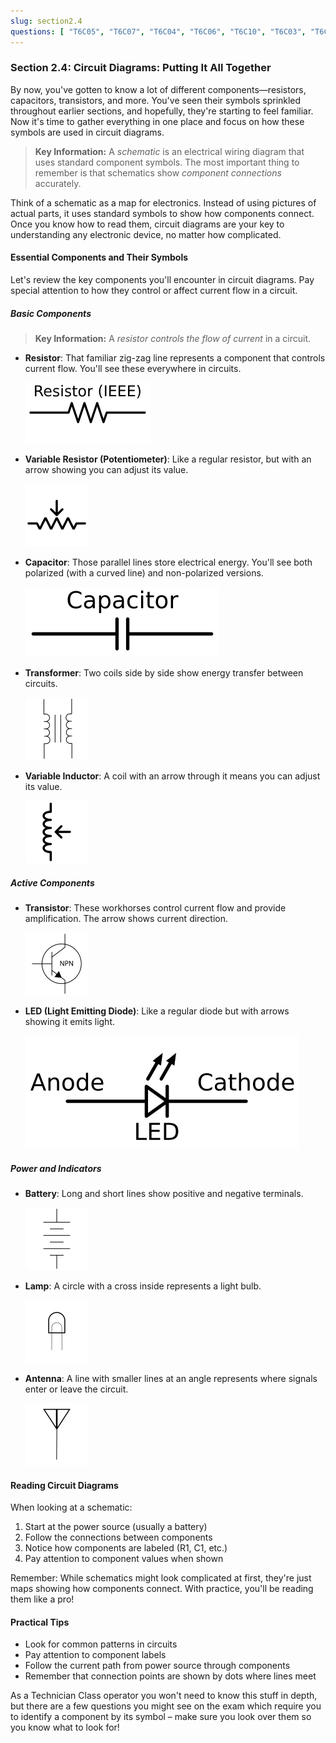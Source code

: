 ```yaml
---
slug: section2.4
questions: [ "T6C05", "T6C07", "T6C04", "T6C06", "T6C10", "T6C03", "T6C09", "T6C01", "T6C08", "T6C02", "T6C11", "T6C12", "T6D10" ]
---
```


### Section 2.4: Circuit Diagrams: Putting It All Together

By now, you've gotten to know a lot of different components—resistors, capacitors, transistors, and more. You've seen their symbols sprinkled throughout earlier sections, and hopefully, they're starting to feel familiar. Now it's time to gather everything in one place and focus on how these symbols are used in circuit diagrams.

> **Key Information:** A *schematic* is an electrical wiring diagram that uses standard component symbols. The most important thing to remember is that schematics show *component connections* accurately.

Think of a schematic as a map for electronics. Instead of using pictures of actual parts, it uses standard symbols to show how components connect. Once you know how to read them, circuit diagrams are your key to understanding any electronic device, no matter how complicated.

#### Essential Components and Their Symbols

Let's review the key components you'll encounter in circuit diagrams. Pay special attention to how they control or affect current flow in a circuit.

##### Basic Components

> **Key Information:** A *resistor controls the flow of current* in a circuit.

- **Resistor**: That familiar zig-zag line represents a component that controls current flow. You'll see these everywhere in circuits.
  
  ![Resistor schematic diagram](../../../images/s2-1-resistor.svg)

- **Variable Resistor (Potentiometer)**: Like a regular resistor, but with an arrow showing you can adjust its value.
  
  <img src="../../../images/schem-potentiometer.svg" alt="Potentiometer schematic Symbol"  style="width: 100px;">

- **Capacitor**: Those parallel lines store electrical energy. You'll see both polarized (with a curved line) and non-polarized versions.
  
  ![Capacitor schematic diagram](../../../images/s2-1-capacitor.svg)

- **Transformer**: Two coils side by side show energy transfer between circuits.
  
  <img src="../../../images/schem-transformer.svg" alt="Transformer schematic Symbol" style="width: 100px;">

- **Variable Inductor**: A coil with an arrow through it means you can adjust its value.
  
  <img src="../../../images/schem-varinductor.svg" alt="Variable Inductor schematic Symbol" style="width: 100px;">

##### Active Components

- **Transistor**: These workhorses control current flow and provide amplification. The arrow shows current direction.
  
  <img src="../../../images/schem-npn.svg" alt="NPN Transistor Schematic Symbol" style="width: 100px;">

- **LED (Light Emitting Diode)**: Like a regular diode but with arrows showing it emits light.
  
  ![LED schematic diagram with anode / cathode labeled](../../../images/s2-2-led.svg)

##### Power and Indicators

- **Battery**: Long and short lines show positive and negative terminals.
  
  <img src="../../../images/schem-battery.svg" alt="Battery Schematic Symbol" style="width: 100px;">

- **Lamp**: A circle with a cross inside represents a light bulb.
  
  <img src="../../../images/schem-lamp.svg" alt="Lamp Schematic Symbol" style="width: 100px;">

- **Antenna**: A line with smaller lines at an angle represents where signals enter or leave the circuit.
  
  <img src="../../../images/schem-antenna.svg" alt="Antenna Schematic Symbol" style="width: 100px;">

#### Reading Circuit Diagrams

When looking at a schematic:
1. Start at the power source (usually a battery)
2. Follow the connections between components
3. Notice how components are labeled (R1, C1, etc.)
4. Pay attention to component values when shown

Remember: While schematics might look complicated at first, they're just maps showing how components connect. With practice, you'll be reading them like a pro!

#### Practical Tips

- Look for common patterns in circuits
- Pay attention to component labels
- Follow the current path from power source through components
- Remember that connection points are shown by dots where lines meet

As a Technician Class operator you won't need to know this stuff in depth, but there are a few questions you might see on the exam which require you to identify a component by its symbol – make sure you look over them so you know what to look for!
